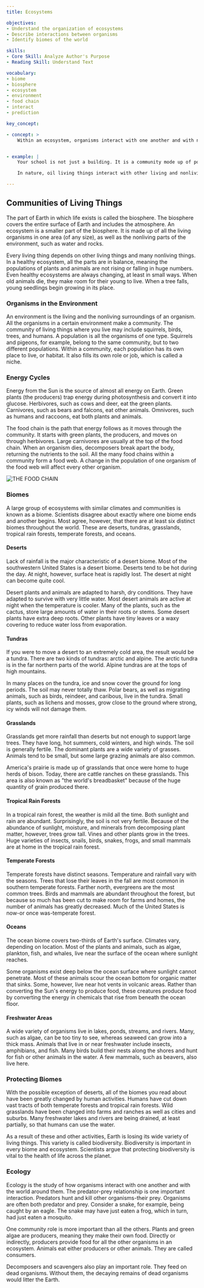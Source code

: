 ```yaml
---
title: Ecosystems

objectives:
- Understand the organization of ecosystems
- Describe interactions between organisms
- Identify biomes of the world

skills:
- Core Skill: Analyze Author's Purpose
- Reading Skill: Understand Text

vocabulary:
- biome
- biosphere
- ecosystem
- environment
- food chain
- interact
- prediction

key_concept:

- concept: >
    Within an ecosystem, organisms interact with one another and with nonliving things in their environment.


- example: |
    Your school is not just a building. It is a community mode up of populations such as teachers, students, and custodians, oil of whom interact with each other. When you interact with someone, you act in close personal relationship with that person. You hove on effect on each other. A population also interacts with nonliving things. Each population at your school hos a role in making the school successful.

    In nature, oil living things interact with other living and nonliving things in their environment.

---
```


## Communities of Living Things

The part of Earth in which life exists is called the biosphere. The biosphere covers the entire surface of Earth and includes the atmosphere. An ecosystem is a smaller part of the biosphere. It is made up of all the living organisms in one area (of any size), as well as the nonliving parts of the environment, such as water and rocks.

Every living thing depends on other living things and many nonliving things. In a healthy ecosystem, all the parts are in balance, meaning the populations of plants and animals are not rising or falling in huge numbers. Even healthy ecosystems are always changing, at least in small ways. When old animals die, they make room for their young to live. When a tree falls, young seedlings begin growing in its place.

### Organisms in the Environment

An environment is the living and the nonliving surroundings of an organism. All the organisms in a certain environment make a community. The community of living things where you live may include squirrels, birds, trees, and humans. A population is all the organisms of one type. Squirrels and pigeons, for example, belong to the same community, but to two different populations. Within a community, each population has its own place to live, or habitat. It also fills its own role or job, which is called a niche.

### Energy Cycles

Energy from the Sun is the source of almost all energy on Earth. Green plants (the producers) trap energy during photosynthesis and convert it into glucose. Herbivores, such as cows and deer, eat the green plants. Carnivores, such as bears and falcons, eat other animals. Omnivores, such as humans and raccoons, eat both plants and animals.

The food chain is the path that energy follows as it moves through the community. It starts with green plants, the producers, and moves on through herbivores. Large carnivores are usually at the top of the food chain. When an organism dies, decomposers break apart the body, returning the nutrients to the soil. All the many food chains within a community form a food web. A change in the population of one organism of the food web will affect every other organism.

![THE FOOD CHAIN]()

### Biomes

A large group of ecosystems with similar climates and communities is known as a biome. Scientists disagree about exactly where one biome ends and another begins. Most agree, however, that there are at least six distinct biomes throughout the world. These are deserts, tundras, grasslands, tropical rain forests, temperate forests, and oceans.

#### Deserts

Lack of rainfall is the major characteristic of a desert biome. Most of the southwestern United States is a desert biome. Deserts tend to be hot during the day. At night, however, surface heat is rapidly lost. The desert at night can become quite cool.

Desert plants and animals are adapted to harsh, dry conditions. They have adapted to survive with very little water. Most desert animals are active at night when the temperature is cooler. Many of the plants, such as the cactus, store large amounts of water in their roots or stems. Some desert plants have extra deep roots. Other plants have tiny leaves or a waxy covering to reduce water loss from evaporation.

#### Tundras

If you were to move a desert to an extremely cold area, the result would be a tundra. There are two kinds of tundras: arctic and alpine. The arctic tundra is in the far northern parts of the world. Alpine tundras are at the tops of high mountains.

In many places on the tundra, ice and snow cover the ground for long periods. The soil may never totally thaw. Polar bears, as well as migrating animals, such as birds, reindeer, and caribous, live in the tundra. Small plants, such as lichens and mosses, grow close to the ground where strong, icy winds will not damage them.

#### Grasslands

Grasslands get more rainfall than deserts but not enough to support large trees. They have long, hot summers, cold winters, and high winds. The soil is generally fertile. The dominant plants are a wide variety of grasses. Animals tend to be small, but some large grazing animals are also common.

America's prairie is made up of grasslands that once were home to huge herds of bison. Today, there are cattle ranches on these grasslands. This area is also known as "the world's breadbasket" because of the huge quantity of grain produced there.

#### Tropical Rain Forests

In a tropical rain forest, the weather is mild all the time. Both sunlight and rain are abundant. Surprisingly, the soil is not very fertile. Because of the abundance of sunlight, moisture, and minerals from decomposing plant matter, however, trees grow tall. Vines and other plants grow in the trees. Huge varieties of insects, snails, birds, snakes, frogs, and small mammals are at home in the tropical rain forest.

#### Temperate Forests

Temperate forests have distinct seasons. Temperature and rainfall vary with the seasons. Trees that lose their leaves in the fall are most common in southern temperate forests. Farther north, evergreens are the most common trees. Birds and mammals are abundant throughout the forest, but because so much has been cut to make room for farms and homes, the number of animals has greatly decreased. Much of the United States is now-or once was-temperate forest.

#### Oceans

The ocean biome covers two-thirds of Earth's surface. Climates vary, depending on location. Most of the plants and animals, such as algae, plankton, fish, and whales, live near the surface of the ocean where sunlight reaches.

Some organisms exist deep below the ocean surface where sunlight cannot penetrate. Most of these animals scour the ocean bottom for organic matter that sinks. Some, however, live near hot vents in volcanic areas. Rather than converting the Sun's energy to produce food, these creatures produce food by converting the energy in chemicals that rise from beneath the ocean floor.

#### Freshwater Areas

A wide variety of organisms live in lakes, ponds, streams, and rivers. Many, such as algae, can be too tiny to see, whereas seaweed can grow into a thick mass. Animals that live in or near freshwater include insects, amphibians, and fish. Many birds build their nests along the shores and hunt for fish or other animals in the water. A few mammals, such as beavers, also live here.

### Protecting Biomes

With the possible exception of deserts, all of the biomes you read about have been greatly changed by human activities. Humans have cut down vast tracts of both temperate forests and tropical rain forests. Wild grasslands have been changed into farms and ranches as well as cities and suburbs. Many freshwater lakes and rivers are being drained, at least partially, so that humans can use the water.

As a result of these and other activities, Earth is losing its wide variety of living things. This variety is called biodiversity. Biodiversity is important in every biome and ecosystem. Scientists argue that protecting biodiversity is vital to the health of life across the planet.

### Ecology

Ecology is the study of how organisms interact with one another and with the world around them. The predator-prey relationship is one important interaction. Predators hunt and kill other organisms-their prey. Organisms are often both predator and prey. Consider a snake, for example, being caught by an eagle. The snake may have just eaten a frog, which in turn, had just eaten a mosquito.

One community role is more important than all the others. Plants and green algae are producers, meaning they make their own food. Directly or indirectly, producers provide food for all the other organisms in an ecosystem. Animals eat either producers or other animals. They are called consumers.

Decomposers and scavengers also play an important role. They feed on dead organisms. Without them, the decaying remains of dead organisms would litter the Earth. 